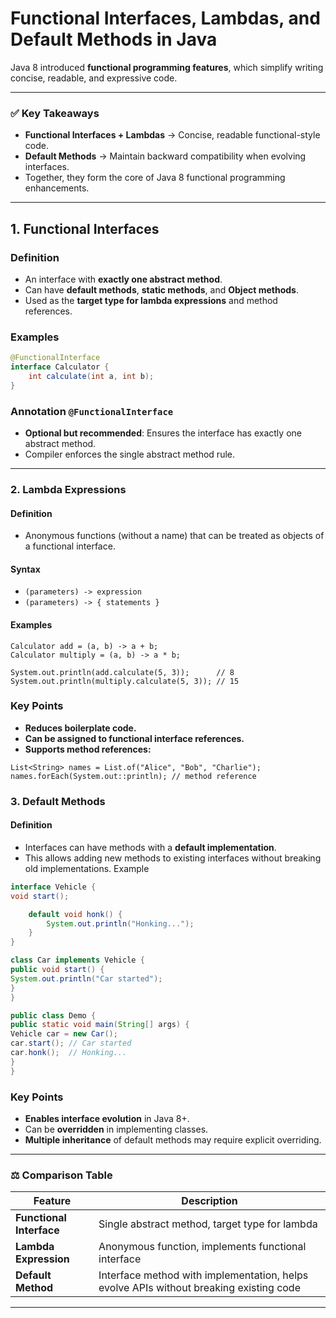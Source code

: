 # Functional Interfaces, Lambdas, and Default Methods in Java

Java 8 introduced **functional programming features**, which simplify writing concise, readable, and expressive code.

---
### ✅ Key Takeaways

- **Functional Interfaces + Lambdas** → Concise, readable functional-style code.
- **Default Methods** → Maintain backward compatibility when evolving interfaces.
- Together, they form the core of Java 8 functional programming enhancements.

---

## 1. Functional Interfaces

### Definition
- An interface with **exactly one abstract method**.
- Can have **default methods**, **static methods**, and **Object methods**.
- Used as the **target type for lambda expressions** and method references.

### Examples
```java
@FunctionalInterface
interface Calculator {
    int calculate(int a, int b);
}
```

### Annotation `@FunctionalInterface`

- **Optional but recommended**: Ensures the interface has exactly one abstract method.
- Compiler enforces the single abstract method rule.

---

### 2. Lambda Expressions

#### Definition
- Anonymous functions (without a name) that can be treated as objects of a functional interface.

#### Syntax
- `(parameters) -> expression`
- `(parameters) -> { statements }`

#### Examples
```
Calculator add = (a, b) -> a + b;
Calculator multiply = (a, b) -> a * b;

System.out.println(add.calculate(5, 3));      // 8
System.out.println(multiply.calculate(5, 3)); // 15
```

### Key Points

- **Reduces boilerplate code.**
- **Can be assigned to functional interface references.**
- **Supports method references:**

```
List<String> names = List.of("Alice", "Bob", "Charlie");
names.forEach(System.out::println); // method reference
```

### 3. Default Methods
#### Definition

- Interfaces can have methods with a **default implementation**.
- This allows adding new methods to existing interfaces without breaking old implementations.
Example
```java
interface Vehicle {
void start();

    default void honk() {
        System.out.println("Honking...");
    }
}

class Car implements Vehicle {
public void start() {
System.out.println("Car started");
}
}

public class Demo {
public static void main(String[] args) {
Vehicle car = new Car();
car.start(); // Car started
car.honk();  // Honking...
}
}
```
### Key Points

- **Enables interface evolution** in Java 8+.
- Can be **overridden** in implementing classes.
- **Multiple inheritance** of default methods may require explicit overriding.

---

### ⚖️ Comparison Table

| **Feature**           | **Description**                                      |
|------------------------|------------------------------------------------------|
| **Functional Interface** | Single abstract method, target type for lambda       |
| **Lambda Expression**  | Anonymous function, implements functional interface  |
| **Default Method**     | Interface method with implementation, helps evolve APIs without breaking existing code |

---
